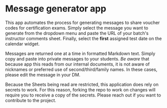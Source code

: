 # Message generator app
This app automates the process for generating messages to share voucher codes for certification exams. Simply select the message you want to generate from the dropdown menu and paste the URL of your batch's
instructor comments sheet. Finally, select the **first** assigned test date on the calendar widget.

Messages are returned one at a time in formatted Markdown text. Simply copy and paste into private messages to your students. *Be aware* that because app this reads from our internal documents, it is not aware of nicknames or preferred use of second/third/family names. In these cases, please edit the message in your DM.

Because the Sheets being read are restricted, this application does rely on secrets to work. For this reason, forking the repo to work on changes will require you to receive a copy of the secrets. Please reach out if you want to contribute to the project.

